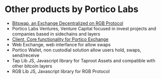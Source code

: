 # Other products by Portico Labs

* [Bitswap, an Exchange Decentralized on RGB Protocol](https://github.com/BitSwap-BiFi)
* Portico Labs Ventures, Venture Capital focused in invest projects and companies based in sidechains and layers
* [Client, Core functionality for Portico Exchange](https://github.com/PorticoExchange/PorticoExchange-Core-Client)
* Web Exchange, web interfance for allow swaps
* Portico Wallet, non custodial solution allow users hold, swaps, send/receive
* Tap Lib JS, Javascript library for Taproot Assets and compatible with other bitcoin layers
* RGB Lib JS, Javascript library for RGB Protocol
